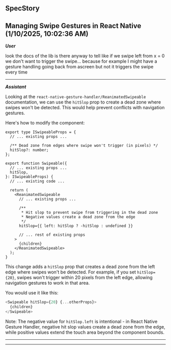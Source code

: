 ## SpecStory

## Managing Swipe Gestures in React Native (1/10/2025, 10:02:36 AM)

_**User**_

look the docs of the lib is there anyway to tell like if we swipe left from x = 0 we don't want to trigger the swipe... because for example I might have a gesture handling going back from  ascreen but not it triggers the swipe every time

---

_**Assistant**_

Looking at the `react-native-gesture-handler/ReanimatedSwipeable` documentation, we can use the `hitSlop` prop to create a dead zone where swipes won't be detected. This would help prevent conflicts with navigation gestures.

Here's how to modify the component:

```typescript:components/swipeable.tsx
export type ISwipeableProps = {
  // ... existing props ...
  
  /** Dead zone from edges where swipe won't trigger (in pixels) */
  hitSlop?: number;
};

export function Swipeable({
  // ... existing props ...
  hitSlop,
}: ISwipeableProps) {
  // ... existing code ...

  return (
    <ReanimatedSwipeable
      // ... existing props ...
      
      /**
       * Hit slop to prevent swipe from triggering in the dead zone
       * Negative values create a dead zone from the edge
       */
      hitSlop={{ left: hitSlop ? -hitSlop : undefined }}
      
      // ... rest of existing props
    >
      {children}
    </ReanimatedSwipeable>
  );
}
```

This change adds a `hitSlop` prop that creates a dead zone from the left edge where swipes won't be detected. For example, if you set `hitSlop={20}`, swipes won't trigger within 20 pixels from the left edge, allowing navigation gestures to work in that area.

You would use it like this:
```typescript
<Swipeable hitSlop={20} {...otherProps}>
  {children}
</Swipeable>
```

Note: The negative value for `hitSlop.left` is intentional - in React Native Gesture Handler, negative hit slop values create a dead zone from the edge, while positive values extend the touch area beyond the component bounds.

---



---

